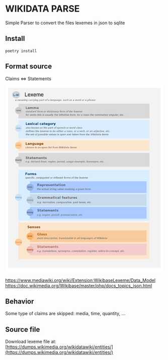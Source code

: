 # WIKIDATA PARSE

Simple Parser to convert the files lexemes in json to sqlite

## Install

```shell
poetry install
```

## Format source

Claims <=> Statements
![](Lexeme_data_model.png)

https://www.mediawiki.org/wiki/Extension:WikibaseLexeme/Data_Model
https://doc.wikimedia.org/Wikibase/master/php/docs_topics_json.html


## Behavior

Some type of claims are skipped: media, time, quantity, ...

## Source file

Download lexeme file at: [https://dumps.wikimedia.org/wikidatawiki/entities/](https://dumps.wikimedia.org/wikidatawiki/entities/)

